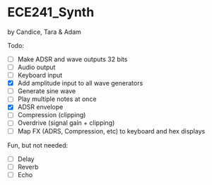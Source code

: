 # ECE241_Synth

by Candice, Tara & Adam

Todo:

- [ ] Make ADSR and wave outputs 32 bits
- [ ] Audio output
- [ ] Keyboard input
- [x] Add amplitude input to all wave generators
- [ ] Generate sine wave
- [ ] Play multiple notes at once
- [x] ADSR envelope
- [ ] Compression (clipping)
- [ ] Overdrive (signal gain + clipping)
- [ ] Map FX (ADRS, Compression, etc) to keyboard and hex displays

Fun, but not needed:

- [ ] Delay
- [ ] Reverb
- [ ] Echo